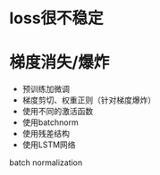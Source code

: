 # loss很不稳定


# 梯度消失/爆炸

- 预训练加微调
- 梯度剪切、权重正则（针对梯度爆炸）
- 使用不同的激活函数
- 使用batchnorm
- 使用残差结构
- 使用LSTM网络



batch normalization
